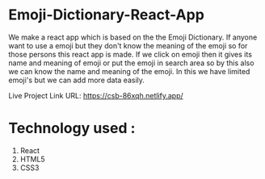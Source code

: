 # Emoji-Dictionary-React-App
We make a react app which is based on the the Emoji Dictionary. If anyone want to use a emoji but they don't know the meaning of the emoji so for those persons this react app is made.
If we click on emoji then it gives its name and meaning of emoji or put the emoji in search area so by this also we can know the name and meaning of the emoji. In this we have limited emoji's but 
we can add more data easily.

Live Project Link URL: https://csb-86xqh.netlify.app/

# Technology used :
1. React
1. HTML5
1. CSS3
